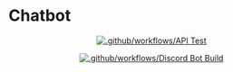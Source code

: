 # Chatbot

<div align="center">
    <!-- <img src="./banner.png" alt="Banner"> -->

[![.github/workflows/API Test](https://github.com/Softawii/chatbot/actions/workflows/test-api.yaml/badge.svg)](https://github.com/Softawii/chatbot/actions/workflows/test-api.yaml)

[![.github/workflows/Discord Bot Build](https://github.com/Softawii/chatbot/actions/workflows/build-discord-bot.yaml/badge.svg)](https://github.com/Softawii/chatbot/actions/workflows/build-discord-bot.yaml)
</div>
